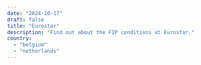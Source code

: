 ```yaml
---
date: "2024-10-17"
draft: false
title: "Eurostar"
description: "Find out about the FIP conditions at Eurostar."
country:
  - "belgium"
  - "netherlands"
---
```

